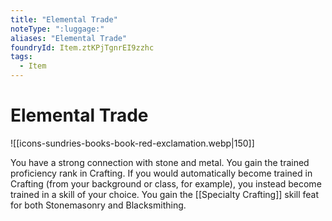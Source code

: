 ```yaml
---
title: "Elemental Trade"
noteType: ":luggage:"
aliases: "Elemental Trade"
foundryId: Item.ztKPjTgnrEI9zzhc
tags:
  - Item
---
```


# Elemental Trade
![[icons-sundries-books-book-red-exclamation.webp|150]]

You have a strong connection with stone and metal. You gain the trained proficiency rank in Crafting. If you would automatically become trained in Crafting (from your background or class, for example), you instead become trained in a skill of your choice. You gain the [[Specialty Crafting]] skill feat for both Stonemasonry and Blacksmithing.
